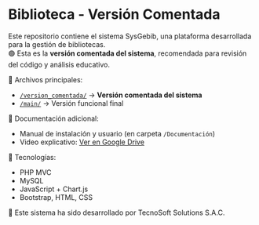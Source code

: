 # Biblioteca - Versión Comentada

Este repositorio contiene el sistema SysGebib, una plataforma desarrollada para la gestión de bibliotecas.  
🟢 Esta es la **versión comentada del sistema**, recomendada para revisión del código y análisis educativo.

📂 Archivos principales:
- [`/version_comentada/`](./version-comentada) → **Versión comentada del sistema**
- [`/main/`](./main) → Versión funcional final

📄 Documentación adicional:
- Manual de instalación y usuario (en carpeta `/Documentación`)
- Video explicativo: [Ver en Google Drive](https://drive.google.com/...)

🔧 Tecnologías:
- PHP MVC
- MySQL
- JavaScript + Chart.js
- Bootstrap, HTML, CSS

🔐 Este sistema ha sido desarrollado por TecnoSoft Solutions S.A.C.
